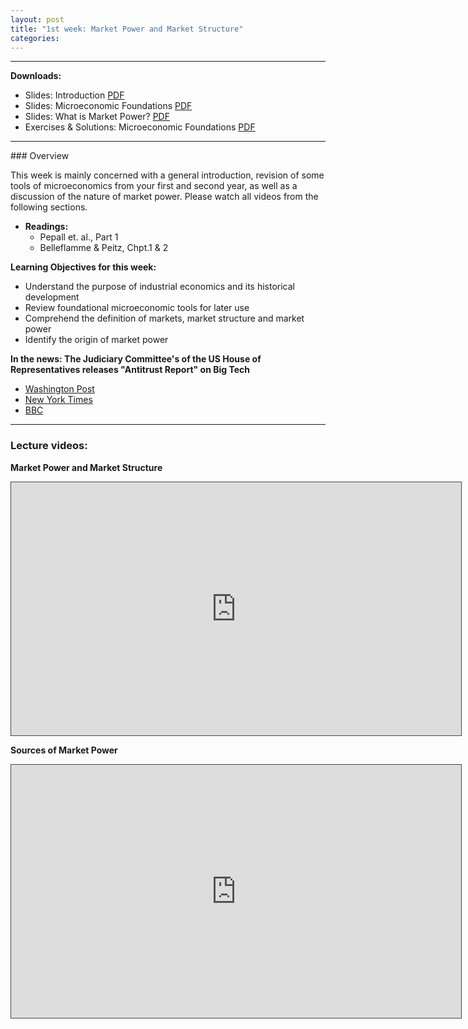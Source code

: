 ```yaml
---
layout: post
title: "1st week: Market Power and Market Structure"
categories: 
---
```



---
**Downloads:** 

- Slides: Introduction [PDF](https://drive.google.com/file/d/1RvYu0ra1g1AdbY-7JU7b7aySffiJI043/view?usp=sharing)
- Slides: Microeconomic Foundations [PDF](https://drive.google.com/file/d/1oXqYbEXJPjAA9bTtMCHroRIZ_6WcQ-7T/view?usp=sharing)
- Slides: What is Market Power? [PDF](https://drive.google.com/file/d/1nzcTWumzy6lSqPJqbMiiiixCQCpjWdl9/view?usp=sharing)
- Exercises & Solutions: Microeconomic Foundations [PDF](https://drive.google.com/file/d/1teYrPqMMTB_fvxWQr_9j_E2DR9QAEB8P/view?usp=sharing)

---

### Overview

This week is mainly concerned with a general introduction, revision of some tools of microeconomics from your first and second year, as well as a discussion of the nature of market power. Please watch all videos from the following sections.
  
  
- **Readings:**
  - Pepall et. al., Part 1
  - Belleflamme & Peitz, Chpt.1 & 2


**Learning Objectives for this week:**
  - Understand the purpose of industrial economics and its historical development
  - Review foundational microeconomic tools for later use
  - Comprehend the definition of markets, market structure and market power
  - Identify the origin of market power


**In the news: The Judiciary Committee&#39;s of the US House of Representatives releases &quot;Antitrust Report&quot; on Big Tech**
  - [Washington Post](https://www.washingtonpost.com/outlook/2020/10/08/congress-big-tech-anti-trust/)
  - [New York Times](https://www.nytimes.com/2020/10/07/technology/congress-big-tech.html)
  - [BBC](https://www.bbc.co.uk/news/technology-54444633)


--- 
### Lecture videos: 


**Market Power and Market Structure**
<p><iframe width="720" height="405" style="border: 1px solid #464646;" src="https://york.cloud.panopto.eu/Panopto/Pages/Embed.aspx?id=132ad74f-935b-4f09-bb53-ac4a0113aef4&amp;autoplay=false&amp;offerviewer=false&amp;showtitle=false&amp;showbrand=false&amp;start=0&amp;interactivity=all" allowfullscreen="allowfullscreen" allow="autoplay"></iframe></p>

**Sources of Market Power**

<p><iframe width="720" height="405" style="border: 1px solid #464646;" src="https://york.cloud.panopto.eu/Panopto/Pages/Embed.aspx?id=8611f02a-9798-4a7a-a0ba-ac4a01181869&amp;autoplay=false&amp;offerviewer=false&amp;showtitle=false&amp;showbrand=false&amp;start=0&amp;interactivity=all" allowfullscreen="allowfullscreen" allow="autoplay"></iframe></p>